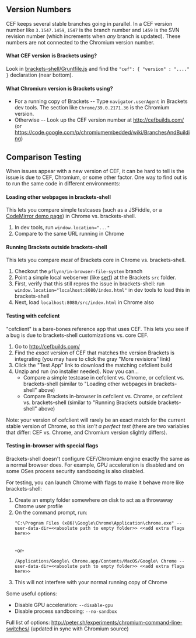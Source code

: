 ## Version Numbers

CEF keeps several stable branches going in parallel. In a CEF version number like `3.1547.1459`, `1547` is the branch number and `1459` is the SVN revision number (which increments when _any_ branch is updated). These numbers are not connected to the Chromium version number.

#### What CEF version is Brackets using?
Look in [brackets-shell/Gruntfile.js](https://github.com/brackets-cont/brackets-shell/blob/master/Gruntfile.js#L221-L224) and find the `"cef": { "version" : "...." }` declaration (near bottom).

#### What Chromium version is Brackets using?
* For a running copy of Brackets -- Type `navigator.userAgent` in Brackets dev tools. The section like `Chrome/39.0.2171.36` is the Chromium version.
* Otherwise -- Look up the CEF version number at http://cefbuilds.com/ (or https://code.google.com/p/chromiumembedded/wiki/BranchesAndBuilding)


## Comparison Testing

When issues appear with a new version of CEF, it can be hard to tell is the issue is due to CEF, Chromium, or some other factor. One way to find out is to run the same code in different environments:

#### Loading other webpages in brackets-shell

This lets you compare simple testcases (such as a JSFiddle, or a [CodeMirror demo page](codemirror.net/mode/javascript/)) in Chrome vs. brackets-shell.

1. In dev tools, run `window.location="..."`
2. Compare to the same URL running in Chrome

#### Running Brackets outside brackets-shell

This lets you compare _most_ of Brackets core in Chrome vs. brackets-shell.

1. Checkout the `pflynn/in-browser-file-system` branch
2. Point a simple local webserver (like [serf](https://www.npmjs.com/package/serf)) at the Brackets `src` folder.
3. First, verify that this still repros the issue in brackets-shell: run `window.location="localhost:8080/index.html"` in dev tools to load this in brackets-shell
4. Next, load `localhost:8080/src/index.html` in Chrome also

#### Testing with cefclient

"cefclient" is a bare-bones reference app that uses CEF. This lets you see if a bug is due to brackets-shell customizations vs. core CEF.

1. Go to http://cefbuilds.com/
2. Find the _exact_ version of CEF that matches the version Brackets is integrating (you may have to click the gray "More revisions" link)
3. Click the "Test App" link to download the matching cefclient build
4. Unzip and run (no installer needed). Now you can...
    * Compare a simple testcase in cefclient vs. Chrome, or cefclient vs. brackets-shell (similar to "Loading other webpages in brackets-shell" above)
    * Compare Brackets in-browser in cefclient vs. Chrome, or cefclient vs. brackets-shell (similar to "Running Brackets outside brackets-shell" above)

Note: your version of cefclient will rarely be an exact match for the current stable version of Chrome, so this _isn't a perfect test_ (there are two variables that differ: CEF vs. Chrome, and Chromium version slightly differs).

#### Testing in-browser with special flags

Brackets-shell doesn't configure CEF/Chromium engine exactly the same as a normal browser does. For example, GPU acceleration is disabled and on some OSes process security sandboxing is also disabled.

For testing, you can launch Chrome with flags to make it behave more like brackets-shell:

1. Create an empty folder somewhere on disk to act as a throwaway Chrome user profile
2. On the command prompt, run: <br>
    ```
    "C:\Program Files (x86)\Google\Chrome\Application\chrome.exe" --user-data-dir=<<absolute path to empty folder>> <<add extra flags here>>
    ```
    <br> -or- <br>
    ```
    /Applications/Google\ Chrome.app/Contents/MacOS/Google\ Chrome --user-data-dir=<<absolute path to empty folder>> <<add extra flags here>>
    ```
3. This will not interfere with your normal running copy of Chrome

Some useful options:

* Disable GPU acceleration: `--disable-gpu`
* Disable process sandboxing: `--no-sandbox`

Full list of options: http://peter.sh/experiments/chromium-command-line-switches/ (updated in sync with Chromium source)